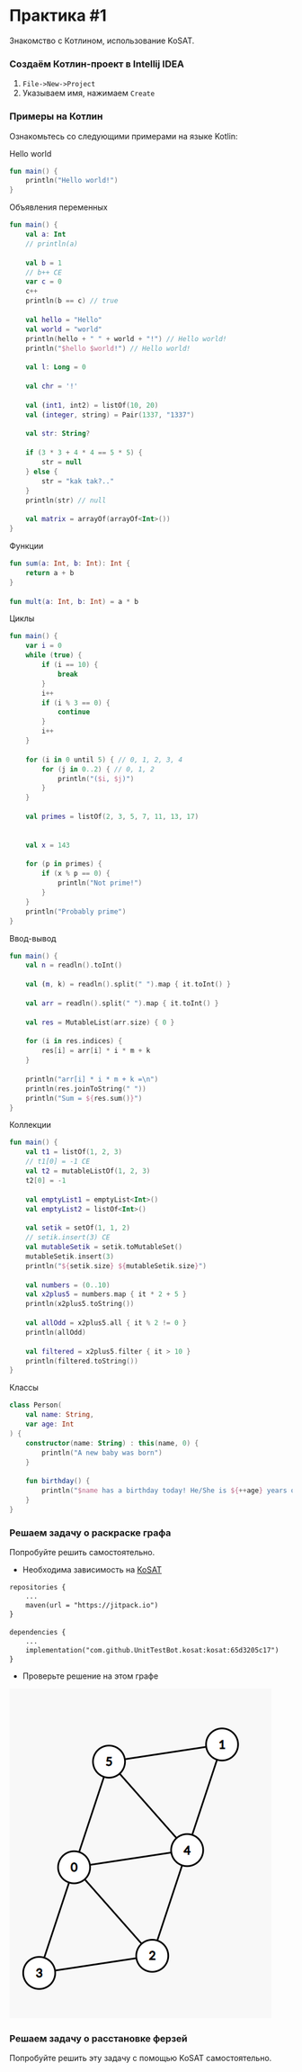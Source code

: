 # Практика #1

Знакомство с Котлином, использование KoSAT.

### Создаём Котлин-проект в Intellij IDEA

1. `File->New->Project`
2. Указываем имя, нажимаем `Create`


### Примеры на Котлин

Ознакомьтесь со следующими примерами на языке Kotlin:

Hello world

```kotlin
fun main() {
    println("Hello world!")
}
```

Объявления переменных
```kotlin
fun main() {
    val a: Int
    // println(a)

    val b = 1
    // b++ CE
    var c = 0
    c++
    println(b == c) // true

    val hello = "Hello"
    val world = "world"
    println(hello + " " + world + "!") // Hello world!
    println("$hello $world!") // Hello world!

    val l: Long = 0

    val chr = '!'
    
    val (int1, int2) = listOf(10, 20)
    val (integer, string) = Pair(1337, "1337")
    
    val str: String?
    
    if (3 * 3 + 4 * 4 == 5 * 5) {
        str = null
    } else {
        str = "kak tak?.."
    }
    println(str) // null
    
    val matrix = arrayOf(arrayOf<Int>())
}
```

Функции

```kotlin
fun sum(a: Int, b: Int): Int {
    return a + b
}

fun mult(a: Int, b: Int) = a * b
```

Циклы

```kotlin
fun main() {
    var i = 0
    while (true) {
        if (i == 10) {
            break
        }
        i++
        if (i % 3 == 0) {
            continue
        }
        i++
    }
    
    for (i in 0 until 5) { // 0, 1, 2, 3, 4
        for (j in 0..2) { // 0, 1, 2
            println("($i, $j)")
        }
    }
    
    val primes = listOf(2, 3, 5, 7, 11, 13, 17)
    

    val x = 143
    
    for (p in primes) {
        if (x % p == 0) {
            println("Not prime!")
        }
    }
    println("Probably prime")
}

```

Ввод-вывод

```kotlin
fun main() {
    val n = readln().toInt()

    val (m, k) = readln().split(" ").map { it.toInt() }

    val arr = readln().split(" ").map { it.toInt() }

    val res = MutableList(arr.size) { 0 }

    for (i in res.indices) {
        res[i] = arr[i] * i * m + k
    }

    println("arr[i] * i * m + k =\n")
    println(res.joinToString(" "))
    println("Sum = ${res.sum()}")
}

```

Коллекции

```kotlin
fun main() {
    val t1 = listOf(1, 2, 3)
    // t1[0] = -1 CE
    val t2 = mutableListOf(1, 2, 3)
    t2[0] = -1
    
    val emptyList1 = emptyList<Int>()
    val emptyList2 = listOf<Int>()
    
    val setik = setOf(1, 1, 2)
    // setik.insert(3) CE
    val mutableSetik = setik.toMutableSet()
    mutableSetik.insert(3)
    println("${setik.size} ${mutableSetik.size}")

    val numbers = (0..10)
    val x2plus5 = numbers.map { it * 2 + 5 }
    println(x2plus5.toString())

    val allOdd = x2plus5.all { it % 2 != 0 }
    println(allOdd)

    val filtered = x2plus5.filter { it > 10 }
    println(filtered.toString())
}
```

Классы

```kotlin
class Person(
    val name: String,
    var age: Int
) {
    constructor(name: String) : this(name, 0) {
        println("A new baby was born")
    }

    fun birthday() {
        println("$name has a birthday today! He/She is ${++age} years old!")
    }
}
```


### Решаем задачу о раскраске графа

Попробуйте решить самостоятельно.

- Необходима зависимость на [KoSAT](https://github.com/UnitTestBot/kosat)

```
repositories {
    ...
    maven(url = "https://jitpack.io")
}

dependencies {
    ...
    implementation("com.github.UnitTestBot.kosat:kosat:65d3205c17")
}
```

- Проверьте решение на этом графе

![img.png](imgs/img_1_0.png)

### Решаем задачу о расстановке ферзей

Попробуйте решить эту задачу с помощью KoSAT самостоятельно.